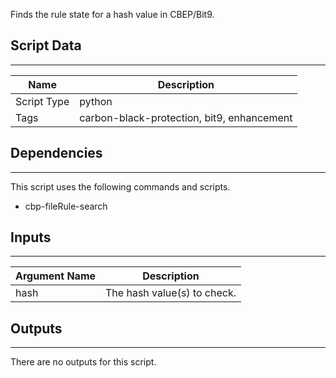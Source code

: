 Finds the rule state for a hash value in CBEP/Bit9.

## Script Data

---

| **Name** | **Description** |
| --- | --- |
| Script Type | python |
| Tags | carbon-black-protection, bit9, enhancement |

## Dependencies

---
This script uses the following commands and scripts.

* cbp-fileRule-search

## Inputs

---

| **Argument Name** | **Description** |
| --- | --- |
| hash | The hash value(s) to check. |

## Outputs

---
There are no outputs for this script.
